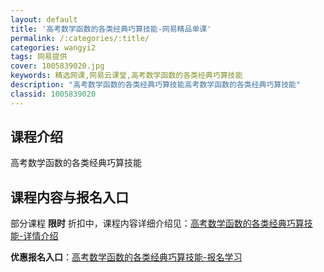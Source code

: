 ```yaml
---
layout: default
title: '高考数学函数的各类经典巧算技能-网易精品单课'
permalink: /:categories/:title/
categories: wangyi2
tags: 网易提供
cover: 1005839020.jpg
keywords: 精选网课,网易云课堂,高考数学函数的各类经典巧算技能
description: "高考数学函数的各类经典巧算技能高考数学函数的各类经典巧算技能"
classid: 1005839020
---
```


## 课程介绍

高考数学函数的各类经典巧算技能

## 课程内容与报名入口

部分课程 **限时** 折扣中，课程内容详细介绍见：[高考数学函数的各类经典巧算技能-详情介绍](https://study.163.com/course/introduction/1005839020.htm?share=1&shareId=1025206652&utm_campaign=share&utm_medium=iphoneShare&utm_source=&utm_u=1025206652)

**优惠报名入口**：[高考数学函数的各类经典巧算技能-报名学习](https://study.163.com/course/introduction/1005839020.htm?share=1&shareId=1025206652&utm_campaign=share&utm_medium=iphoneShare&utm_source=&utm_u=1025206652)

